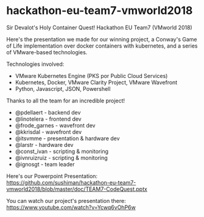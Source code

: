 # hackathon-eu-team7-vmworld2018
Sir Devalot's Holy Container Quest! Hackathon EU Team7 (VMworld 2018)

Here's the presentation we made for our winning project, a Conway's Game of Life implementation over docker containers with kubernetes, and a series of VMware-based technologies.

Technologies involved:  

- VMware Kubernetes Engine (PKS por Public Cloud Services)
- Kubernetes, Docker, VMware Clarity Project, VMware Wavefront
- Python, Javascript, JSON, Powershell

Thanks to all the team for an incredible project!

- @pdellaert - backend dev
- @linotelera - frontend dev
- @frode_garnes - wavefront dev
- @kkrisdal - wavefront dev
- @itsvmme - presentation & hardware dev
- @larstr - hardware dev
- @const_ivan - scripting & monitoring
- @ivnruizruiz - scripting & monitoring
- @ignosgt - team leader

Here's our Powerpoint Presentation:
https://github.com/sushiman/hackathon-eu-team7-vmworld2018/blob/master/doc/TEAM7-CodeQuest.pptx

You can watch our project's presentation there:
https://www.youtube.com/watch?v=Ycwq6vOhP6w
